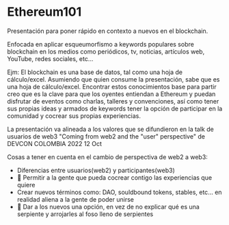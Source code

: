 # Ethereum101
Presentación para poner rápido en contexto a nuevos en el blockchain.

Enfocada en aplicar esqueumorfismo a keywords populares sobre blockchain en los medios como periódicos, tv, noticias, artículos web, YouTube, redes sociales, etc...

Ejm: El blockchain es una base de datos, tal como una hoja de cálculo/excel. Asumiendo que quien consume la presentación, sabe que es una hoja de cálculo/excel. Encontrar estos conocimientos base para partir creo que es la clave para que los oyentes entiendan a Ethereum y puedan disfrutar de eventos como charlas, talleres y convenciones, así como tener sus propias ideas y armados de keywords tener la opción de participar en la comunidad y cocrear sus propias experiencias.

La presentación va alineada a los valores que se difundieron en la talk de usuarios de web3 "Coming from web2 and the "user" perspective" de DEVCON COLOMBIA 2022 12 Oct

Cosas a tener en cuenta en el cambio de perspectiva de web2 a web3:
- Diferencias entre usuarios(web2) y participantes(web3)
- 🍻 Permitir a la gente que pueda cocrear contigo las experiencias que quiere
- Crear nuevos términos como: DAO, souldbound tokens, stables, etc... en realidad aliena a la gente de poder unirse
- 🧱 Dar a los nuevos una opción, en vez de no explicar qué es una serpiente y arrojarles al foso lleno de serpientes
